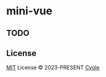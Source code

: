 # mini-vue

## TODO



## License

[MIT](./LICENSE) License © 2023-PRESENT [Cyole](https://github.com/cyole)

